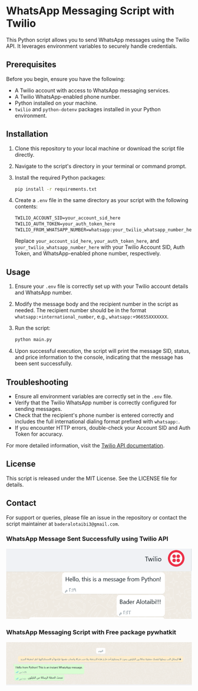 # WhatsApp Messaging Script with Twilio

This Python script allows you to send WhatsApp messages using the Twilio API. It leverages environment variables to securely handle credentials.

## Prerequisites

Before you begin, ensure you have the following:

- A Twilio account with access to WhatsApp messaging services.
- A Twilio WhatsApp-enabled phone number.
- Python installed on your machine.
- `twilio` and `python-dotenv` packages installed in your Python environment.

## Installation

1. Clone this repository to your local machine or download the script file directly.
2. Navigate to the script's directory in your terminal or command prompt.
3. Install the required Python packages:

   ```bash
   pip install -r requirements.txt
   ```

4. Create a `.env` file in the same directory as your script with the following contents:

   ```plaintext
   TWILIO_ACCOUNT_SID=your_account_sid_here
   TWILIO_AUTH_TOKEN=your_auth_token_here
   TWILIO_FROM_WHATSAPP_NUMBER=whatsapp:your_twilio_whatsapp_number_here
   ```

   Replace `your_account_sid_here`, `your_auth_token_here`, and `your_twilio_whatsapp_number_here` with your Twilio Account SID, Auth Token, and WhatsApp-enabled phone number, respectively.

## Usage

1. Ensure your `.env` file is correctly set up with your Twilio account details and WhatsApp number.
2. Modify the message body and the recipient number in the script as needed. The recipient number should be in the format `whatsapp:+international_number`, e.g., `whatsapp:+96655XXXXXXX`.
3. Run the script:

   ```bash
   python main.py
   ```

4. Upon successful execution, the script will print the message SID, status, and price information to the console, indicating that the message has been sent successfully.

## Troubleshooting

- Ensure all environment variables are correctly set in the `.env` file.
- Verify that the Twilio WhatsApp number is correctly configured for sending messages.
- Check that the recipient's phone number is entered correctly and includes the full international dialing format prefixed with `whatsapp:`.
- If you encounter HTTP errors, double-check your Account SID and Auth Token for accuracy.

For more detailed information, visit the [Twilio API documentation](https://www.twilio.com/docs/whatsapp/api).

## License

This script is released under the MIT License. See the LICENSE file for details.

## Contact

For support or queries, please file an issue in the repository or contact the script maintainer at `baderalotaibi3@gmail.com`.

### WhatsApp Message Sent Successfully using Twilio API

![alt text](image.png)

### WhatsApp Messaging Script with Free package pywhatkit

![alt text](image-1.png)
